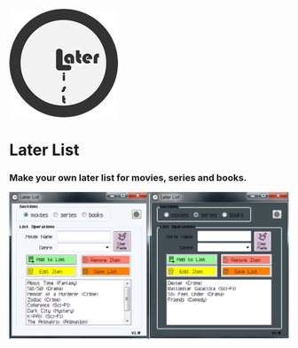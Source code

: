![later_list_logo](later_list_logo.png)
# Later List
### Make your own later list for movies, series and books.

![later_list](later_list.png)

